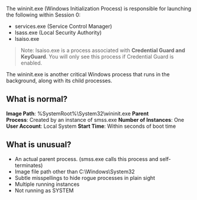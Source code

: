 The wininit.exe (Windows Initialization Process) is responsible for launching the following within Session 0:
- services.exe (Service Control Manager)
- lsass.exe (Local Security Authority)
- lsaiso.exe

> Note: lsaiso.exe is a process associated with **Credential Guard and KeyGuard**. You will only see this process if Credential Guard is enabled.

The wininit.exe is another critical Windows process that runs in the background, along with its child processes.
## What is normal?
**Image Path**: %SystemRoot%\System32\wininit.exe
**Parent Process**: Created by an instance of smss.exe
**Number of Instances**: One
**User Account**: Local System
**Start Time**: Within seconds of boot time
## What is unusual?
- An actual parent process. (smss.exe calls this process and self-terminates)
- Image file path other than C:\Windows\System32
- Subtle misspellings to hide rogue processes in plain sight
- Multiple running instances
- Not running as SYSTEM